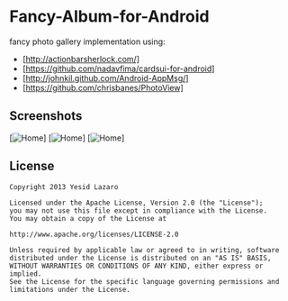 Fancy-Album-for-Android
========================

fancy photo gallery implementation  using:


* [http://actionbarsherlock.com/]
* [https://github.com/nadavfima/cardsui-for-android]
* [http://johnkil.github.com/Android-AppMsg/] 
* [https://github.com/chrisbanes/PhotoView]

Screenshots
-------

[![Home](https://lh6.googleusercontent.com/-494wsvFm-_Y/UPdMl_jv_xI/AAAAAAAABKE/3AMG1MskuVU/s480/device-2013-01-16-194945.png)]
[![Home](https://lh3.googleusercontent.com/-xHjqWgdQNu4/UPdMmKrPzjI/AAAAAAAABKI/JYYv9YQQNVY/s480/device-2013-01-16-195519.png)]
[![Home](https://lh3.googleusercontent.com/-PweDs13ZhTk/UPdMmh6ZXiI/AAAAAAAABKU/B4f6x87TnXg/s480/device-2013-01-16-195601.png)]




License
-------

    Copyright 2013 Yesid Lazaro
    
    Licensed under the Apache License, Version 2.0 (the "License");
    you may not use this file except in compliance with the License.
    You may obtain a copy of the License at
    
    http://www.apache.org/licenses/LICENSE-2.0
    
    Unless required by applicable law or agreed to in writing, software
    distributed under the License is distributed on an "AS IS" BASIS,
    WITHOUT WARRANTIES OR CONDITIONS OF ANY KIND, either express or implied.
    See the License for the specific language governing permissions and
    limitations under the License.